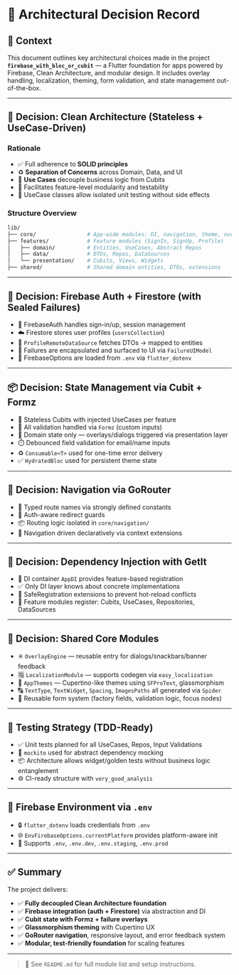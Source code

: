 # 📘 Architectural Decision Record

## 🧠 Context

This document outlines key architectural choices made in the project **`firebase_with_bloc_or_cubit`**
— a Flutter foundation for apps powered by Firebase, Clean Architecture, and modular design.
It includes overlay handling, localization, theming, form validation, and state management out-of-the-box.

---

## 🔨 Decision: Clean Architecture (Stateless + UseCase-Driven)

### Rationale

- ✅ Full adherence to **SOLID principles**
- ♻️ **Separation of Concerns** across Domain, Data, and UI
- 🔌 **Use Cases** decouple business logic from Cubits
- 🔁 Facilitates feature-level modularity and testability
- 🧪 UseCase classes allow isolated unit testing without side effects

### Structure Overview

```bash
lib/
├── core/                # App-wide modules: DI, navigation, theme, overlays
├── features/            # Feature modules (SignIn, SignUp, Profile)
│   ├── domain/          # Entities, UseCases, Abstract Repos
│   ├── data/            # DTOs, Repos, DataSources
│   └── presentation/    # Cubits, Views, Widgets
├── shared/              # Shared domain entities, DTOs, extensions
```

---

## 🔐 Decision: Firebase Auth + Firestore (with Sealed Failures)

- 🔐 FirebaseAuth handles sign-in/up, session management
- ☁️ Firestore stores user profiles (`usersCollection`)
- 🔁 `ProfileRemoteDataSource` fetches DTOs → mapped to entities
- 🔐 Failures are encapsulated and surfaced to UI via `FailureUIModel`
- 🔧 FirebaseOptions are loaded from `.env` via `flutter_dotenv`

---

## 📦 Decision: State Management via Cubit + Formz

- 🔁 Stateless Cubits with injected UseCases per feature
- 🧼 All validation handled via `Formz` (custom inputs)
- 🧠 Domain state only — overlays/dialogs triggered via presentation layer
- ⏱️ Debounced field validation for email/name inputs
- ♻️ `Consumable<T>` used for one-time error delivery
- ✅ `HydratedBloc` used for persistent theme state

---

## 🧭 Decision: Navigation via GoRouter

- 🧩 Typed route names via strongly defined constants
- 🔐 Auth-aware redirect guards
- 📦 Routing logic isolated in `core/navigation/`
- 🧼 Navigation driven declaratively via context extensions

---

## 🧩 Decision: Dependency Injection with GetIt

- 🧠 DI container `AppDI` provides feature-based registration
- ✅ Only DI layer knows about concrete implementations
- 🔄 SafeRegistration extensions to prevent hot-reload conflicts
- 🔌 Feature modules register: Cubits, UseCases, Repositories, DataSources

---

## 🧰 Decision: Shared Core Modules

- ✳️ `OverlayEngine` — reusable entry for dialogs/snackbars/banner feedback
- 🈯️ `LocalizationModule` — supports codegen via `easy_localization`
- 🎨 `AppThemes` — Cupertino-like themes using `SFProText`, glassmorphism
- 🔠 `TextType`, `TextWidget`, `Spacing`, `ImagesPaths` all generated via `Spider`
- 🧱 Reusable form system (factory fields, validation logic, focus nodes)

---

## 🧪 Testing Strategy (TDD-Ready)

- ✅ Unit tests planned for all UseCases, Repos, Input Validations
- 💬 `mockito` used for abstract dependency mocking
- 📦 Architecture allows widget/golden tests without business logic entanglement
- ⚙️ CI-ready structure with `very_good_analysis`

---

## 📲 Firebase Environment via `.env`

- 🔒 `flutter_dotenv` loads credentials from `.env`
- 🌐 `EnvFirebaseOptions.currentPlatform` provides platform-aware init
- 🧰 Supports `.env`, `.env.dev`, `.env.staging`, `.env.prod`

---

## ✅ Summary

The project delivers:

- ✅ **Fully decoupled Clean Architecture foundation**
- ✅ **Firebase integration (auth + Firestore)** via abstraction and DI
- ✅ **Cubit state with Formz + failure overlays**
- ✅ **Glassmorphism theming** with Cupertino UX
- ✅ **GoRouter navigation**, responsive layout, and error feedback system
- ✅ **Modular, test-friendly foundation** for scaling features

---

> 📌 See `README.md` for full module list and setup instructions.
